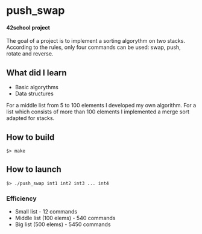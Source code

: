 # push_swap

#### 42school project
The goal of a project is to implement a sorting algorythm on two stacks.
According to the rules, only four commands can be used: swap, push, rotate and reverse. 

## What did I learn
- Basic algorythms
- Data structures

For a middle list from 5 to 100 elements I developed my own algorithm. For a list which consists of more than 100 elements I implemented a merge sort adapted for stacks. 

## How to build
```
$> make
```

## How to launch
```
$> ./push_swap int1 int2 int3 ... int4
```

### Efficiency
 - Small list - 12 commands
 - Middle list (100 elems) - 540 commands 
 - Big list (500 elems) - 5450 commands

